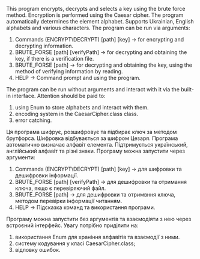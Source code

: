 This program encrypts, decrypts and selects a key using the brute force method.
Encryption is performed using the Caesar cipher. The program automatically determines the element alphabet.
Supports Ukrainian, English alphabets and various characters.
The program can be run via arguments:
1. Commands (ENCRYPT\DECRYPT) [path] [key] -> for encrypting and decrypting information.
2. BRUTE_FORSE [path] [verifyPath] -> for decrypting and obtaining the key, if there is a verification file.
3. BRUTE_FORSE [path] -> for decrypting and obtaining the key, using the method of verifying information by reading.
4. HELP -> Command prompt and using the program.

The program can be run without arguments and interact with it via the built-in interface.
Attention should be paid to:
1. using Enum to store alphabets and interact with them.
2. encoding system in the CaesarCipher.class class.
3. error catching.

Ця програма шифрує, розшифровує та підбирає ключ за методом брутфорса.
Шифровка відбувається за шифром Цезаря. Програма автоматично визначає алфавіт елемента.
Підтримується український, англійський алфавіт та різні знаки.
Програму можна запустити через аргументи: 
1. Commands (ENCRYPT\DECRYPT) [path] [key] -> для шифровки та дешифровки інформації.
2. BRUTE_FORSE [path] [verifyPath] -> для дешифровки та отримання ключа, якщо є перевіряючий файл.
3. BRUTE_FORSE [path] -> для дешифровки та отримвння ключа, методом перевірки інформації читанням.
4. HELP -> Підсказка команд та використання програми.

Програму можна запустити без аргументів та взаємодіяти з нею через встроєний інтерфейс.
Увагу потрібно приділити на:
1. використання Enum для храніння алфавітів та взаємодії з ними.
2. систему кодування у класі CaesarCipher.class;
3. відловку ошибок.
